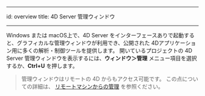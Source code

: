 - - -
id: overview title: 4D Server 管理ウィンドウ
- - -

Windows または macOS上で、4D Server をインターフェースありで起動すると、グラフィカルな管理ウィンドウが利用でき、公開された 4Dアプリケーション用に多くの解析・制御ツールを提供します。 開いているプロジェクトの 4D Server 管理ウィンドウを表示するには、**ウィンドウ＞管理** メニュー項目を選択するか、**Ctrl+U** を押します。

> 管理ウィンドウはリモートの 4D からもアクセス可能です。 この点についての詳細は、 [リモートマシンからの管理](remote-admin.md) を参照ください。
